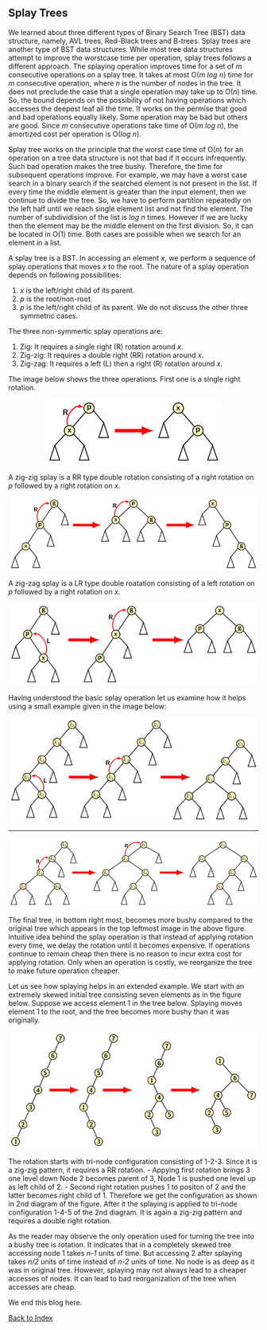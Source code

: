 ## Splay Trees

We learned about three different types of Binary Search Tree (BST) data 
structure, namely, AVL trees, Red-Black trees and B-trees. Splay trees
are another type of BST data structures. While most tree data 
structures attempt to improve the worstcase time per operation, splay 
trees follows a different approach. The splaying operation improves 
time for a set of <i>m</i> consecutive operations on a splay tree.
It takes at most O(<i>m log n</i>) time for <i>m</i> consecutive
operation, where <i>n</i> is the number of
nodes in the tree. It does not preclude the case that a single operation
may take up to O(<i>n</i>) time. So, the bound depends on the possibility
of not having operations which accesses the deepest leaf all the time. 
It works on the permise that good and bad operations equally likely. 
Some operation may be bad but others are good. Since <i>m</i> 
consecutive operations take time of O(<i>m log n</i>), the amortized cost
per operation is O(<i>log n</i>).

Splay tree works on the principle that the worst case time of O(<i>n</i>) for
an operation on a tree data structure is not that bad if it occurs 
infrequently. Such bad operation makes the tree bushy. Therefore, the
time for subsequent operations improve. For example, we may have a worst
case search in a binary search if the searched element is not present 
in the list. If every time the middle element is greater than the input 
element, then we continue to divide the tree. So, we have to perform 
partition repeatedly on the left half until we reach single element list 
and not find the element. The number of subdividision of the list 
is <i>log n</i> times. However if we are lucky then the element may 
be the middle element on the first division. So, it can be located in 
O(1) time. Both cases are possible when we search for an element in a list. 

A splay tree is a BST. In accessing an element <i>x</i>, we perform a 
sequence of splay operations that moves <i>x</i> to the root. 
The nature of a splay operation depends on following possibilities: 
1. <i>x</i> is the left/right child of its parent.
2. <i>p</i> is the root/non-root.
3. <i>p</i> is the left/right child of its parent.
We do not discuss the other three symmetric cases. 

The three non-symmertic splay operations are:
1. Zig: It requires a single right (R) rotation around <i>x</i>.  
2. Zig-zig: It requires a double right (RR) rotation around <i>x</i>.  
3. Zig-zag: It requires a left (L) then a right (R) rotation around <i>x</i>.  

The image below shows the three operations. First one is a single right
rotation.
<p style="text-align:center">
 <img src="../images/R-splay.png" alt="Zig splay"> 
</p>
A zig-zig splay is a RR type double rotation consisting of a right rotation
on <i>p</i> followed by a right rotation on <i>x</i>. 
<p style="text-align:center">
 <img src="../images/RR-splay.png" alt="Zig-Zig splay"> 
</p>
A zig-zag splay is a LR type double roatation consisting of a left rotation
on <i>p</i> followed by a right rotation on <i>x</i>.
<p style="text-align:center">
 <img src="../images/LR-splay.png" alt="Zig-Zag splay"> 
</p>

Having understood the basic splay operation let us examine how it helps using
a small example given in the image below:
<p style="text-align:center">
 <img src="../images/splayExample.png" alt="splaying example 1"> 
 </p>
 <hr />
 <p style="text-align:center">
 <img src="../images/splayExample1.png" alt="splaying example 2"> 
</p>
The final tree, in bottom right most, becomes more bushy compared to 
the original tree which appears in the top leftmost image in the above figure.
Intuitive idea behind the splay operation is that instead of applying 
rotation every time, we delay the rotation until it becomes expensive.  
If operations continue to remain cheap then there is no reason to 
incur extra cost for applying rotation. Only when an operation is costly,
we reorganize the tree to make future operation cheaper. 

Let us see how splaying helps in an extended example. We start with an
extremely skewed initial tree consisting seven elements as in the figure
below. Suppose we access element 1 in the tree below. Splaying moves 
element 1 to the root, and the tree becomes more bushy than it was 
originally.
<p style="text-align:center">
 <img src="../images/splayExample2.png" alt="splaying example 2">
 </p>
The rotation starts with tri-node configuration consisting of 1-2-3. 
Since it is a zig-zig pattern, it requires a RR rotation.
- Appying first rotation brings 3 one level down Node 2 becomes parent of 3,
Node 1 is pushed one level up as left child of 2. 
- Second right rotation pushes 1 to positon of 2 and the latter becomes right child of
1.
Therefore we get the configuration as shown in 2nd diagram of the figure. After
it the splaying is applied to tri-node configuration 1-4-5 of the 
2nd diagram. It is again a zig-zig pattern and requires a double right
rotation.

As the reader may observe the only operation used for turning the tree
into a bushy tree is rotation. It indicates that in a completely skewed
tree accessing node 1 takes <i>n-1</i> units of time. But accessing 2 
after splaying takes <i>n/2</i> units of time instead of <i>n-2</i> units
of time. No node is as deep as it was in original tree. However, splaying
may not always lead to a cheaper accesses of nodes. It can lead to bad 
reorganization of the tree when accesses are cheap.


We end this blog here.

[Back to Index](../index.md)

